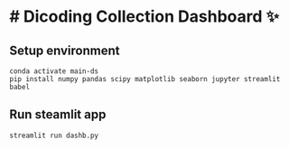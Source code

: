 # # Dicoding Collection Dashboard ✨

## Setup environment
```
conda activate main-ds
pip install numpy pandas scipy matplotlib seaborn jupyter streamlit babel
```
## Run steamlit app
```
streamlit run dashb.py
```
